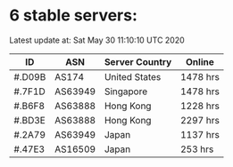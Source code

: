 # 6 stable servers:

Latest update at: Sat May 30 11:10:10 UTC 2020

| ID | ASN | Server Country | Online |
| -- | --- | -------------- | ------ |
| #.D09B | AS174 | United States | 1478 hrs |
| #.7F1D | AS63949 | Singapore | 1478 hrs |
| #.B6F8 | AS63888 | Hong Kong | 1228 hrs |
| #.BD3E | AS63888 | Hong Kong | 2297 hrs |
| #.2A79 | AS63949 | Japan | 1137 hrs |
| #.47E3 | AS16509 | Japan | 253 hrs |

